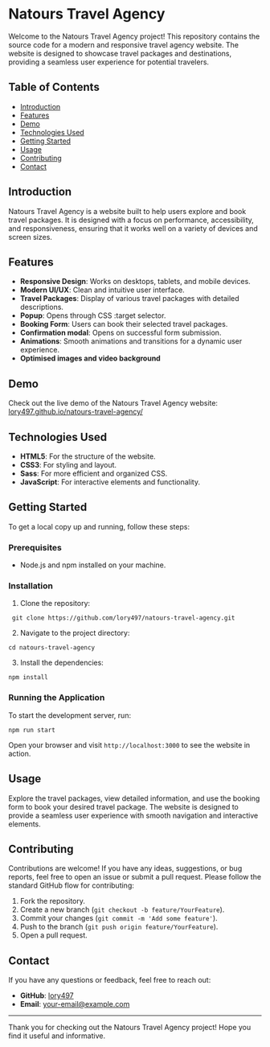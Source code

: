 # Natours Travel Agency

Welcome to the Natours Travel Agency project! This repository contains the source code for a modern and responsive travel agency website. The website is designed to showcase travel packages and destinations, providing a seamless user experience for potential travelers.

## Table of Contents

- [Introduction](#introduction)
- [Features](#features)
- [Demo](#demo)
- [Technologies Used](#technologies-used)
- [Getting Started](#getting-started)
- [Usage](#usage)
- [Contributing](#contributing)
- [Contact](#contact)

## Introduction

Natours Travel Agency is a website built to help users explore and book travel packages. It is designed with a focus on performance, accessibility, and responsiveness, ensuring that it works well on a variety of devices and screen sizes.

## Features

- **Responsive Design**: Works on desktops, tablets, and mobile devices.
- **Modern UI/UX**: Clean and intuitive user interface.
- **Travel Packages**: Display of various travel packages with detailed descriptions.
- **Popup**: Opens through CSS :target selector.
- **Booking Form**: Users can book their selected travel packages.
- **Confirmation modal**: Opens on successful form submission.
- **Animations**: Smooth animations and transitions for a dynamic user experience.
- **Optimised images and video background**

## Demo

Check out the live demo of the Natours Travel Agency website: [lory497.github.io/natours-travel-agency/](#)

## Technologies Used

- **HTML5**: For the structure of the website.
- **CSS3**: For styling and layout.
- **Sass**: For more efficient and organized CSS.
- **JavaScript**: For interactive elements and functionality.

## Getting Started

To get a local copy up and running, follow these steps:

### Prerequisites

- Node.js and npm installed on your machine.

### Installation

1. Clone the repository:
   
```
 git clone https://github.com/lory497/natours-travel-agency.git
```
  
2. Navigate to the project directory:
   
```
cd natours-travel-agency
```
 
3. Install the dependencies:
   
```
npm install
```

### Running the Application

To start the development server, run:

```
npm run start
```

Open your browser and visit `http://localhost:3000` to see the website in action.

## Usage

Explore the travel packages, view detailed information, and use the booking form to book your desired travel package. The website is designed to provide a seamless user experience with smooth navigation and interactive elements.

## Contributing

Contributions are welcome! If you have any ideas, suggestions, or bug reports, feel free to open an issue or submit a pull request. Please follow the standard GitHub flow for contributing:

1. Fork the repository.
2. Create a new branch (`git checkout -b feature/YourFeature`).
3. Commit your changes (`git commit -m 'Add some feature'`).
4. Push to the branch (`git push origin feature/YourFeature`).
5. Open a pull request.


## Contact

If you have any questions or feedback, feel free to reach out:

- **GitHub**: [lory497](https://github.com/lory497)
- **Email**: [your-email@example.com](mailto:lpeter.lorena.peter@gmail.com)

---

Thank you for checking out the Natours Travel Agency project! Hope you find it useful and informative.
